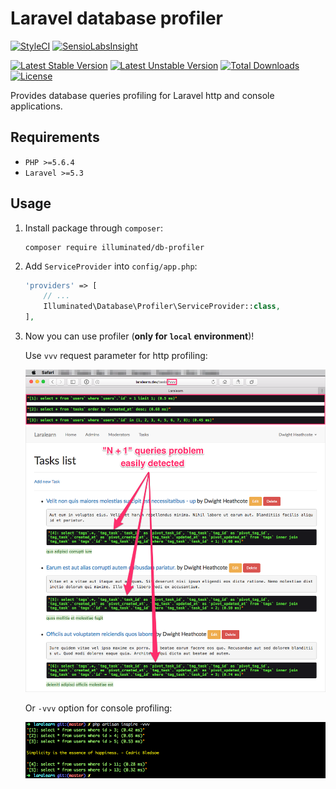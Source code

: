 # Laravel database profiler

[![StyleCI](https://styleci.io/repos/68023936/shield?branch=master&style=flat)](https://styleci.io/repos/68023936)
[![SensioLabsInsight](https://insight.sensiolabs.com/projects/8ec1928c-0727-427c-96e9-2a963eb6546b/mini.png)](https://insight.sensiolabs.com/projects/8ec1928c-0727-427c-96e9-2a963eb6546b)

[![Latest Stable Version](https://poser.pugx.org/illuminated/db-profiler/v/stable)](https://packagist.org/packages/illuminated/db-profiler)
[![Latest Unstable Version](https://poser.pugx.org/illuminated/db-profiler/v/unstable)](https://packagist.org/packages/illuminated/db-profiler)
[![Total Downloads](https://poser.pugx.org/illuminated/db-profiler/downloads)](https://packagist.org/packages/illuminated/db-profiler)
[![License](https://poser.pugx.org/illuminated/db-profiler/license)](https://packagist.org/packages/illuminated/db-profiler)

Provides database queries profiling for Laravel http and console applications.

## Requirements
- `PHP >=5.6.4`
- `Laravel >=5.3`

## Usage

1. Install package through `composer`:
    ```shell
    composer require illuminated/db-profiler
    ```

2. Add `ServiceProvider` into `config/app.php`:
    ```php
    'providers' => [
        // ...
        Illuminated\Database\Profiler\ServiceProvider::class,
    ],
    ```

3. Now you can use profiler (**only for `local` environment**)!

    Use `vvv` request parameter for http profiling:
    
    ![Http example](doc/img/example-http.png)
    
    Or `-vvv` option for console profiling:
    
    ![Console example](doc/img/example-console.png)

